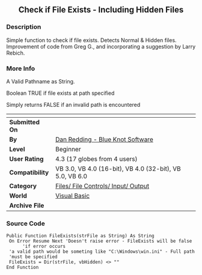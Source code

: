﻿<div align="center">

## Check if File Exists \- Including Hidden Files


</div>

### Description

Simple function to check if file exists. Detects Normal & Hidden files. Improvement of code from Greg G., and incorporating a suggestion by Larry Rebich.
 
### More Info
 
A Valid Pathname as String.

Boolean TRUE if file exists at path specified

Simply returns FALSE if an invalid path is encountered


<span>             |<span>
---                |---
**Submitted On**   |
**By**             |[Dan Redding \- Blue Knot Software](https://github.com/Planet-Source-Code/PSCIndex/blob/master/ByAuthor/dan-redding-blue-knot-software.md)
**Level**          |Beginner
**User Rating**    |4.3 (17 globes from 4 users)
**Compatibility**  |VB 3\.0, VB 4\.0 \(16\-bit\), VB 4\.0 \(32\-bit\), VB 5\.0, VB 6\.0
**Category**       |[Files/ File Controls/ Input/ Output](https://github.com/Planet-Source-Code/PSCIndex/blob/master/ByCategory/files-file-controls-input-output__1-3.md)
**World**          |[Visual Basic](https://github.com/Planet-Source-Code/PSCIndex/blob/master/ByWorld/visual-basic.md)
**Archive File**   |[](https://github.com/Planet-Source-Code/dan-redding-blue-knot-software-check-if-file-exists-including-hidden-files__1-2045/archive/master.zip)





### Source Code

```
Public Function FileExists(strFile as String) As String
 On Error Resume Next 'Doesn't raise error - FileExists will be false
      'if error occurs
 'a valid path would be someting like "C:\Windows\win.ini" - Full path
 'must be specified
 FileExists = Dir(strFile, vbHidden) <> ""
End Function
```

